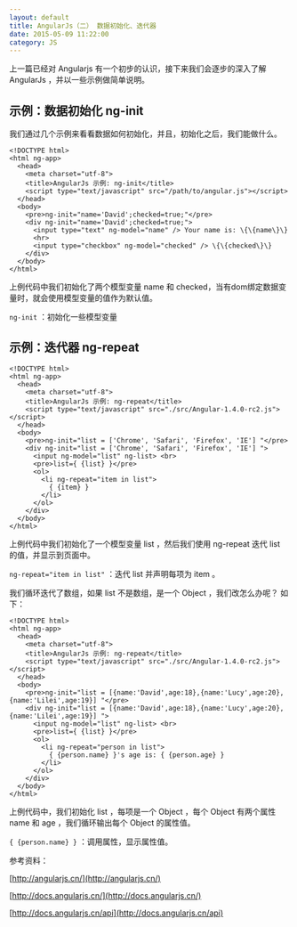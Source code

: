 ```yaml
---
layout: default
title: AngularJs（二） 数据初始化、迭代器
date: 2015-05-09 11:22:00
category: JS
---
```


上一篇已经对 Angularjs 有一个初步的认识，接下来我们会逐步的深入了解 AngularJs ，并以一些示例做简单说明。

## 示例：数据初始化 ng-init

我们通过几个示例来看看数据如何初始化，并且，初始化之后，我们能做什么。

```
<!DOCTYPE html>
<html ng-app>
  <head>
    <meta charset="utf-8">
    <title>AngularJs 示例: ng-init</title>
    <script type="text/javascript" src="/path/to/angular.js"></script>
  </head>
  <body>
    <pre>ng-init="name='David';checked=true;"</pre>
    <div ng-init="name='David';checked=true;">
      <input type="text" ng-model="name" /> Your name is: \{\{name\}\}
      <hr>
      <input type="checkbox" ng-model="checked" /> \{\{checked\}\}
    </div>
  </body>
</html>
```

上例代码中我们初始化了两个模型变量 name 和 checked，当有dom绑定数据变量时，就会使用模型变量的值作为默认值。

`ng-init` ：初始化一些模型变量


## 示例：迭代器 ng-repeat

```
<!DOCTYPE html>
<html ng-app>
  <head>
    <meta charset="utf-8">
    <title>AngularJs 示例: ng-repeat</title>
    <script type="text/javascript" src="./src/Angular-1.4.0-rc2.js"></script>
  </head>
  <body>
    <pre>ng-init="list = ['Chrome', 'Safari', 'Firefox', 'IE'] "</pre>
    <div ng-init="list = ['Chrome', 'Safari', 'Firefox', 'IE'] ">
      <input ng-model="list" ng-list> <br>
      <pre>list={ {list} }</pre>
      <ol>
        <li ng-repeat="item in list">
          { {item} }
        </li>
      </ol>
    </div>
  </body>
</html>
```

上例代码中我们初始化了一个模型变量 list ，然后我们使用 ng-repeat 迭代 list 的值，并显示到页面中。

`ng-repeat="item in list"` ：迭代 list 并声明每项为 item 。


我们循环迭代了数组，如果 list 不是数组，是一个 Object ，我们改怎么办呢？ 如下：

```
<!DOCTYPE html>
<html ng-app>
  <head>
    <meta charset="utf-8">
    <title>AngularJs 示例: ng-repeat</title>
    <script type="text/javascript" src="./src/Angular-1.4.0-rc2.js"></script>
  </head>
  <body>
    <pre>ng-init="list = [{name:'David',age:18},{name:'Lucy',age:20},{name:'Lilei',age:19}] "</pre>
    <div ng-init="list = [{name:'David',age:18},{name:'Lucy',age:20},{name:'Lilei',age:19}] ">
      <input ng-model="list" ng-list> <br>
      <pre>list={ {list} }</pre>
      <ol>
        <li ng-repeat="person in list">
          { {person.name} }'s age is: { {person.age} }
        </li>
      </ol>
    </div>
  </body>
</html>
```

上例代码中，我们初始化 list ，每项是一个 Object ，每个 Object 有两个属性 name 和 age ，我们循环输出每个 Object 的属性值。

`{ {person.name} }` ：调用属性，显示属性值。


参考资料：

[http://angularjs.cn/](http://angularjs.cn/)

[http://docs.angularjs.cn/](http://docs.angularjs.cn/)

[http://docs.angularjs.cn/api](http://docs.angularjs.cn/api)